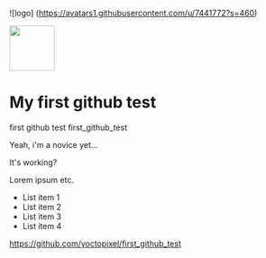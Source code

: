![logo] (https://avatars1.githubusercontent.com/u/7441772?s=460)

<img src="https://avatars1.githubusercontent.com/u/7441772?s=460" width="80">

# My first github test

first github test
first_github_test

Yeah, i'm a novice yet...

It's working?

Lorem ipsum etc.

* List item 1
* List item 2
* List item 3
* List item 4

https://github.com/yoctopixel/first_github_test

